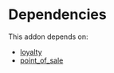 # Dependencies

This addon depends on:

- [loyalty](https://github.com/bringout/oca-ocb-core)
- [point_of_sale](https://github.com/bringout/oca-ocb-sale)
